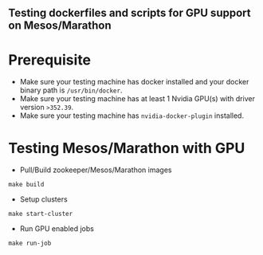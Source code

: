 ## Testing dockerfiles and scripts for GPU support on Mesos/Marathon

# Prerequisite

* Make sure your testing machine has docker installed and your docker binary path is `/usr/bin/docker`.
* Make sure your testing machine has at least 1 Nvidia GPU(s) with driver version `>352.39`. 
* Make sure your testing machine has `nvidia-docker-plugin` installed.

# Testing Mesos/Marathon with GPU

* Pull/Build zookeeper/Mesos/Marathon images

```
make build
```

* Setup clusters

```
make start-cluster
```

* Run GPU enabled jobs

```
make run-job
```
